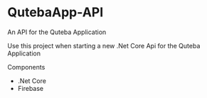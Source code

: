 # QutebaApp-API
An API for the Quteba Application

Use this project when starting a new .Net Core Api for the Quteba Application

Components
- .Net Core
- Firebase
